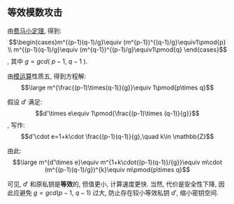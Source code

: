 ## 等效模数攻击

由[费马小定理](../../../../../Math/数论/欧拉定理.md), 得到: $$\begin{cases}m^{(p-1)(q-1)/g}\equiv (m^{p-1})^{(q-1)/g}\equiv1\pmod{p} \\ m^{(p-1)(q-1)/g}\equiv (m^{q-1})^{(p-1)/g}\equiv1\pmod{q} \end{cases}$$, 其中 $g=gcd(\ p-1,\ q-1\ )$.

由[模运算](../../../../../Math/数论/模运算.md)性质五, 得到方程解: $$\large m^{\frac{(p-1)\times(q-1)}{g}}\equiv 1\pmod{p\times q}$$

假设 $d'$ 满足: $$d'\times e\equiv 1\pmod{\frac{(p-1)\times (q-1)}{g}}$$, 写作: $$d'\cdot e=1+k\cdot \frac{(p-1)(q-1)}{g},\quad k\in \mathbb{Z}$$

由此: $$\large m^{d'\times e}\equiv m^{1+k\cdot{(p-1)(q-1)}/{g}}\equiv m\cdot (m^{(p-1)(q-1)/g})^{k}\equiv m\pmod{p\times q}$$

可见, $d'$ 和原私钥是**等效**的, 但值更小, 计算速度更快. 当然, 代价是安全性下降, 因此应避免 $g=gcd(p-1,\ q-1)$ 过大, 防止存在较小等效私钥 $d'$, 缩小密钥空间.